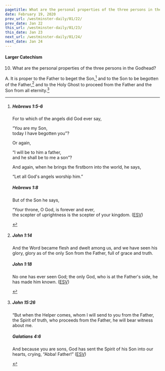 ```yaml
---
pagetitle: What are the personal properties of the three persons in the Godhead?
date: February 19, 2020
prev_url: /westminster-daily/01/22/
prev_date: Jan 22
this_url: /westminster-daily/01/23/
this_date: Jan 23
next_url: /westminster-daily/01/24/
next_date: Jan 24
---
```


#### Larger Catechism

10. What are the personal properties of the three persons in the Godhead?

A. It is proper to the Father to beget the Son,[^fnref:wlc1] and to the Son to be begotten of the Father,[^fnref:wlc2] and to the Holy Ghost to proceed from the Father and the Son from all eternity.[^fnref:wlc3]


[^fnref:wlc1]: <div class="esv"><h5>Hebrews 1:5-6</h5> <div class="esv-text"><p id="p58001005.01-1">For to which of the angels did God ever say,</p> <div class="block-indent"> <p class="line-group" id="p58001005.11-1">&#8220;You are my Son,<br /> <span class="indent"></span>today I have begotten you&#8221;?</p> </div> <p class="same-paragraph" id="p58001005.20-1">Or again,</p> <div class="block-indent"> <p class="line-group" id="p58001005.22-1">&#8220;I will be to him a father,<br /> <span class="indent"></span>and he shall be to me a son&#8221;?</p> </div>  <p class="same-paragraph" id="p58001006.01-1">And again, when he brings the firstborn into the world, he says,</p> <div class="block-indent"> <p class="line-group" id="p58001006.13-1">&#8220;Let all God's angels worship him.&#8221;</p> </div> </div><h5>Hebrews 1:8</h5> <div class="esv-text"><p class="same-paragraph" id="p58001008.01-2">But of the Son he says,</p> <div class="block-indent"> <p class="line-group" id="p58001008.07-2">&#8220;Your throne, O God, is forever and ever,<br /> <span class="indent"></span>the scepter of uprightness is the scepter of your kingdom.  (<a href="http://www.esv.org" class="copyright">ESV</a>)</p> </div> </div> </div>

[^fnref:wlc2]: <div class="esv"><h5>John 1:14</h5> <div class="esv-text"><p id="p43001014.01-1">And the Word became flesh and dwelt among us, and we have seen his glory, glory as of the only Son from the Father, full of grace and truth.</p> </div><h5>John 1:18</h5> <div class="esv-text"><p id="p43001018.01-2">No one has ever seen God; the only God, who is at the Father's side, he has made him known.  (<a href="http://www.esv.org" class="copyright">ESV</a>)</p> </div> </div>

[^fnref:wlc3]: <div class="esv"><h5>John 15:26</h5> <div class="esv-text"><p id="p43015026.01-1"><span class="woc">&#8220;But when the Helper comes, whom I will send to you from the Father, the Spirit of truth, who proceeds from the Father, he will bear witness about me.</span></p> </div><h5>Galatians 4:6</h5> <div class="esv-text"><p id="p48004006.01-2">And because you are sons, God has sent the Spirit of his Son into our hearts, crying, &#8220;Abba! Father!&#8221;  (<a href="http://www.esv.org" class="copyright">ESV</a>)</p> </div> </div>

